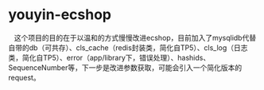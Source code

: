 # youyin-ecshop

    这个项目的目的在于以温和的方式慢慢改进ecshop，目前加入了mysqlidb代替自带的db（可共存）、cls_cache（redis封装类，简化自TP5）、cls_log（日志类，简化自TP5）、error（app/library下，错误处理）、hashids、SequenceNumber等，下一步是改进参数获取，可能会引入一个简化版本的request。
